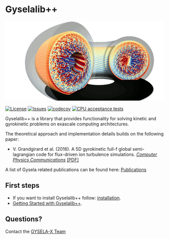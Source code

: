 
# Gyselalib++

![image](docs/images/logo_big.png)

[![License](https://img.shields.io/github/license/gyselax/gyselalibxx?color=blue&logo=open-source-initiative&logoColor=white)](https://github.com/gyselax/gyselalibxx/blob/master/LICENSE)
[![Issues](https://img.shields.io/github/issues/gyselax/gyselalibxx)](https://github.com/gyselax/gyselalibxx/issues)
[![codecov](https://codecov.io/gh/gyselax/gyselalibxx/branch/devel/graph/badge.svg)](https://codecov.io/gh/gyselax/gyselalibxx)
[![CPU acceptance tests](https://github.com/gyselax/gyselalibxx/actions/workflows/cpu_tests.yml/badge.svg)](https://github.com/gyselax/gyselalibxx/actions/workflows/cpu_tests.yml)

Gyselalib++ is a library that provides functionality for solving kinetic and gyrokinetic problems on exascale computing architectures.

The theoretical approach and implementation details builds on the following paper:

- V. Grandgirard et al. (2016). A 5D gyrokinetic full-f global semi-lagrangian code for flux-driven ion turbulence simulations. [*Computer Physics Communications*](https://doi.org/10.1016/j.cpc.2016.05.007)
[[PDF]](https://www.sciencedirect.com/science/article/pii/S0010465516301230/pdfft?casa\_token=0aLVJvOU6QQAAAAA:UneLQCHIYkJRk6F42an3hTNCuDZzMYZcppUKK\_nRRXWdMaQYgm6PlyqN08ZGFm8ZXhw2qDy1pQ&md5=fd256637e0ef6f45653879c233b579ff&pid=1-s2.0-S0010465516301230-main.pdf)

A list of Gysela related publications can be found here: [Publications](
https://gyselax.github.io/publication/)

## First steps

- If you want to install Gyselalib++ follow: [installation](docs/first_steps/install.md).
- [Getting Started with Gyselalib++](docs/first_steps/getting_started.md).

## Questions?

Contact the [GYSELA-X Team](https://gyselax.github.io/)
